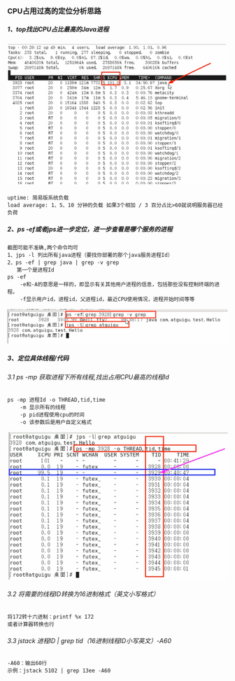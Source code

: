 ### CPU占用过高的定位分析思路
##### 1、top找出CPU占比最高的Java进程
![img.png](top.png)
```text
uptime: 简易版系统负载
load average: 1、5、10 分钟的负载 如果3个相加 / 3 百分占比>60就说明服务器已经负荷
```

##### 2、ps -ef或者jps进一步定位，进一步查看是哪个服务的进程
```text
截图可能不准确,两个命令均可
1、jps -l 列出所有java进程（要找你部署的那个java服务进程Id）
2、ps -ef | grep java | grep -v grep
   第一个是进程Id
ps -ef 
    -e和-A的意思是一样的，即显示有关其他用户进程的信息，包括那些没有控制终端的进程。
    -f显示用户id，进程id，父进程id，最近CPU使用情况，进程开始时间等等
```

![img.png](ps-ef.png)

##### 3、定位具体线程/代码
###### 3.1 ps -mp 获取进程下所有线程,找出占用CPU最高的线程Id
```text
ps -mp 进程Id -o THREAD,tid,time
    -m 显示所有的线程
    -p pid进程使用cpu的时间
    -o 该参数后是用户自定义格式
```
![img.png](ps-mp.png)

###### 3.2 将需要的线程ID转换为16进制格式（英文小写格式）
```text
将172转十六进制：printf %x 172 
或者计算器转换也行
```

###### 3.3 jstack 进程ID | grep tid（16进制线程ID小写英文）-A60
```text
-A60：输出60行
示例：jstack 5102 | grep 13ee -A60
```

